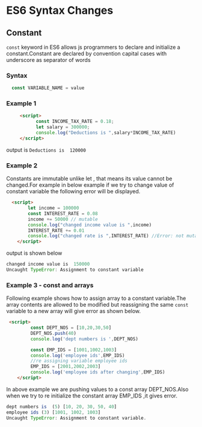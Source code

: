 # ES6 Syntax Changes

## Constant

`const` keyword in ES6 allows js programmers to declare and initialize a constant.Constant are declared by convention capital cases with underscore as separator of words

### Syntax

```js
  const VARIABLE_NAME = value
```

### Example 1

```html
     <script>
           const INCOME_TAX_RATE = 0.18;
           let salary = 300000;
           console.log("Deductions is ",salary*INCOME_TAX_RATE)
     </script>

```

output is `Deductions is  120000`

### Example 2

Constants are immutable unlike let , that means its value cannot be changed.For example in below example if we try to change value of constant variable the following error will be displayed.

```html
  <script>
        let income = 100000
        const INTEREST_RATE = 0.08
        income += 50000 // mutable
        console.log("changed income value is ",income)
        INTEREST_RATE += 0.01
        console.log("changed rate is ",INTEREST_RATE) //Error: not mutable
    </script>

```

output is shown below

```js
changed income value is  150000
Uncaught TypeError: Assignment to constant variable
```

### Example 3 - const and arrays

Following example shows how to assign array to a constant variable.The array contents are allowed to be modified but reassigning the same `const` variable to a new array will give error as shown below.

```html
 <script>
         const DEPT_NOS = [10,20,30,50]
         DEPT_NOS.push(40)
         console.log('dept numbers is ',DEPT_NOS)

         const EMP_IDS = [1001,1002,1003]
         console.log('employee ids',EMP_IDS)
         //re assigning variable employee ids
         EMP_IDS = [2001,2002,2003]
         console.log('employee ids after changing',EMP_IDS)
    </script>
```

In above example we are pushing values to a const array DEPT_NOS.Also when we try to re initialize the constant array EMP_IDS ,it gives error.

```js
dept numbers is  (5) [10, 20, 30, 50, 40]
employee ids (3) [1001, 1002, 1003]
Uncaught TypeError: Assignment to constant variable.
```